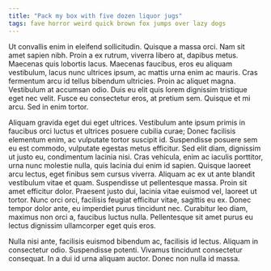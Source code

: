 ```yaml
---
title: "Pack my box with five dozen liquor jugs"
tags: fave horror weird quick brown fox jumps over lazy dogs
---
```

Ut convallis enim in eleifend sollicitudin. Quisque a massa orci. Nam sit amet sapien nibh. Proin a ex rutrum, viverra libero at, dapibus metus. Maecenas quis lobortis lacus. Maecenas faucibus, eros eu aliquam vestibulum, lacus nunc ultrices ipsum, ac mattis urna enim ac mauris. Cras fermentum arcu id tellus bibendum ultricies. Proin ac aliquet magna. Vestibulum at accumsan odio. Duis eu elit quis lorem dignissim tristique eget nec velit. Fusce eu consectetur eros, at pretium sem. Quisque et mi arcu. Sed in enim tortor.

Aliquam gravida eget dui eget ultrices. Vestibulum ante ipsum primis in faucibus orci luctus et ultrices posuere cubilia curae; Donec facilisis elementum enim, ac vulputate tortor suscipit id. Suspendisse posuere sem eu est commodo, vulputate egestas metus efficitur. Sed elit diam, dignissim ut justo eu, condimentum lacinia nisi. Cras vehicula, enim ac iaculis porttitor, urna nunc molestie nulla, quis lacinia dui enim id sapien. Quisque laoreet arcu lectus, eget finibus sem cursus viverra. Aliquam ac ex ut ante blandit vestibulum vitae et quam. Suspendisse ut pellentesque massa. Proin sit amet efficitur dolor. Praesent justo dui, lacinia vitae euismod vel, laoreet ut tortor. Nunc orci orci, facilisis feugiat efficitur vitae, sagittis eu ex. Donec tempor dolor ante, eu imperdiet purus tincidunt nec. Curabitur leo diam, maximus non orci a, faucibus luctus nulla. Pellentesque sit amet purus eu lectus dignissim ullamcorper eget quis eros.

Nulla nisi ante, facilisis euismod bibendum ac, facilisis id lectus. Aliquam in consectetur odio. Suspendisse potenti. Vivamus tincidunt consectetur consequat. In a dui id urna aliquam auctor. Donec non nulla id massa.
